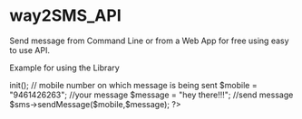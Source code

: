 # way2SMS_API
Send message from Command Line or from a Web App for free using easy to use API.


Example for using the Library

<?php
require_once("way2sms.php");


$sms = new Way2Sms("userofWay2Sms","passwordOfWay2Sms");


$sms->init();


// mobile number on which message is being sent 


$mobile = "9461426263";


//your message


$message = "hey there!!!";


//send  message


$sms->sendMessage($mobile,$message);


?>

